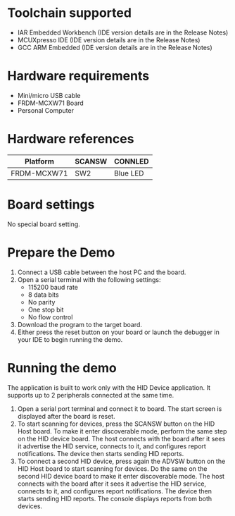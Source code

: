 Toolchain supported
===================
- IAR Embedded Workbench (IDE version details are in the Release Notes)
- MCUXpresso IDE (IDE version details are in the Release Notes)
- GCC ARM Embedded (IDE version details are in the Release Notes)

Hardware requirements
=====================
- Mini/micro USB cable
- FRDM-MCXW71 Board
- Personal Computer

Hardware references
=====================

| Platform                 | SCANSW      | CONNLED   |
| ------------------------ | ----------- | --------  |
| FRDM-MCXW71              | SW2         | Blue LED  |

Board settings
============
No special board setting.

Prepare the Demo
================
1.  Connect a USB cable between the host PC and the board.
2.  Open a serial terminal with the following settings:
    - 115200 baud rate
    - 8 data bits
    - No parity
    - One stop bit
    - No flow control
3.  Download the program to the target board.
4.  Either press the reset button on your board or launch the debugger in your IDE to begin running the demo.

Running the demo
================
The application is built to work only with the HID Device application. It supports up to 2 peripherals connected at the same time.

1. Open a serial port terminal and connect it to board. The start screen is displayed after the board is reset.
2. To start scanning for devices, press the SCANSW button on the HID Host board. To make it enter
discoverable mode, perform the same step on the HID device board. The host connects with the board after
it sees it advertise the HID service, connects to it, and configures report notifications. The device then starts
sending HID reports.
3. To connect a second HID device, press again the ADVSW button on the HID Host board to start scanning
for devices. Do the same on the second HID device board to make it enter discoverable mode. The host
connects with the board after it sees it advertise the HID service, connects to it, and configures report
notifications. The device then starts sending HID reports. The console displays reports from both devices.